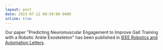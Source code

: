 ```yaml
---
layout: post
date: 2023-07-12 00:59:00-0400
inline: true
---
```


Our paper "Predicting Neuromuscular Engagement to Improve Gait
Training with a Robotic Ankle Exoskeleton" has been published in [IEEE
Robotics and Automation
Letters](https://ieeexplore.ieee.org/document/10172008).
